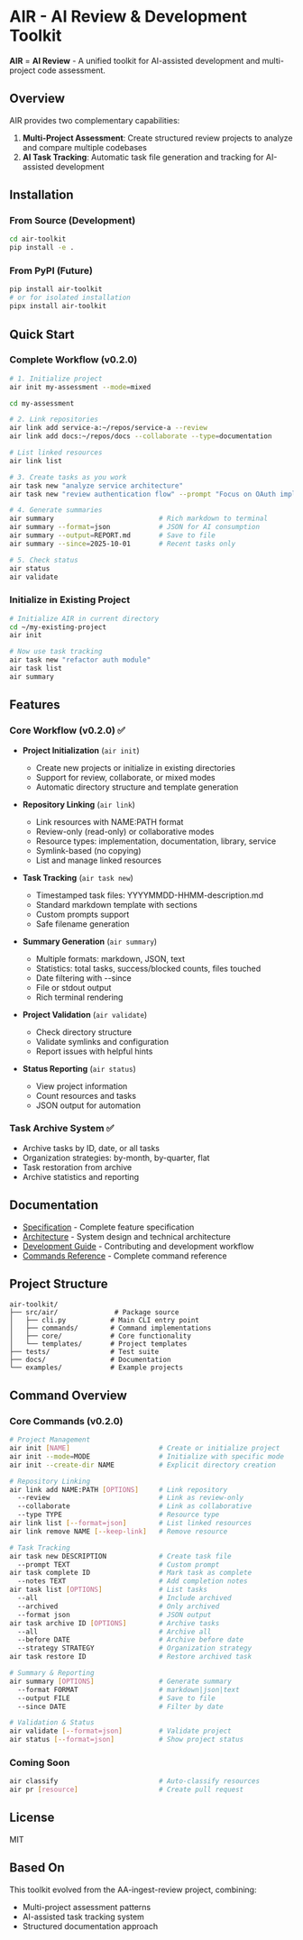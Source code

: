 # AIR - AI Review & Development Toolkit

**AIR** = **AI Review** - A unified toolkit for AI-assisted development and multi-project code assessment.

## Overview

AIR provides two complementary capabilities:

1. **Multi-Project Assessment**: Create structured review projects to analyze and compare multiple codebases
2. **AI Task Tracking**: Automatic task file generation and tracking for AI-assisted development

## Installation

### From Source (Development)

```bash
cd air-toolkit
pip install -e .
```

### From PyPI (Future)

```bash
pip install air-toolkit
# or for isolated installation
pipx install air-toolkit
```

## Quick Start

### Complete Workflow (v0.2.0)

```bash
# 1. Initialize project
air init my-assessment --mode=mixed

cd my-assessment

# 2. Link repositories
air link add service-a:~/repos/service-a --review
air link add docs:~/repos/docs --collaborate --type=documentation

# List linked resources
air link list

# 3. Create tasks as you work
air task new "analyze service architecture"
air task new "review authentication flow" --prompt "Focus on OAuth implementation"

# 4. Generate summaries
air summary                          # Rich markdown to terminal
air summary --format=json            # JSON for AI consumption
air summary --output=REPORT.md       # Save to file
air summary --since=2025-10-01       # Recent tasks only

# 5. Check status
air status
air validate
```

### Initialize in Existing Project

```bash
# Initialize AIR in current directory
cd ~/my-existing-project
air init

# Now use task tracking
air task new "refactor auth module"
air task list
air summary
```

## Features

### Core Workflow (v0.2.0) ✅
- **Project Initialization** (`air init`)
  - Create new projects or initialize in existing directories
  - Support for review, collaborate, or mixed modes
  - Automatic directory structure and template generation

- **Repository Linking** (`air link`)
  - Link resources with NAME:PATH format
  - Review-only (read-only) or collaborative modes
  - Resource types: implementation, documentation, library, service
  - Symlink-based (no copying)
  - List and manage linked resources

- **Task Tracking** (`air task new`)
  - Timestamped task files: YYYYMMDD-HHMM-description.md
  - Standard markdown template with sections
  - Custom prompts support
  - Safe filename generation

- **Summary Generation** (`air summary`)
  - Multiple formats: markdown, JSON, text
  - Statistics: total tasks, success/blocked counts, files touched
  - Date filtering with --since
  - File or stdout output
  - Rich terminal rendering

- **Project Validation** (`air validate`)
  - Check directory structure
  - Validate symlinks and configuration
  - Report issues with helpful hints

- **Status Reporting** (`air status`)
  - View project information
  - Count resources and tasks
  - JSON output for automation

### Task Archive System ✅
- Archive tasks by ID, date, or all tasks
- Organization strategies: by-month, by-quarter, flat
- Task restoration from archive
- Archive statistics and reporting

## Documentation

- [Specification](docs/SPECIFICATION.md) - Complete feature specification
- [Architecture](docs/ARCHITECTURE.md) - System design and technical architecture
- [Development Guide](docs/DEVELOPMENT.md) - Contributing and development workflow
- [Commands Reference](docs/COMMANDS.md) - Complete command reference

## Project Structure

```
air-toolkit/
├── src/air/              # Package source
│   ├── cli.py           # Main CLI entry point
│   ├── commands/        # Command implementations
│   ├── core/            # Core functionality
│   └── templates/       # Project templates
├── tests/               # Test suite
├── docs/                # Documentation
└── examples/            # Example projects
```

## Command Overview

### Core Commands (v0.2.0)

```bash
# Project Management
air init [NAME]                      # Create or initialize project
air init --mode=MODE                 # Initialize with specific mode
air init --create-dir NAME           # Explicit directory creation

# Repository Linking
air link add NAME:PATH [OPTIONS]     # Link repository
  --review                           # Link as review-only
  --collaborate                      # Link as collaborative
  --type TYPE                        # Resource type
air link list [--format=json]        # List linked resources
air link remove NAME [--keep-link]   # Remove resource

# Task Tracking
air task new DESCRIPTION             # Create task file
  --prompt TEXT                      # Custom prompt
air task complete ID                 # Mark task as complete
  --notes TEXT                       # Add completion notes
air task list [OPTIONS]              # List tasks
  --all                              # Include archived
  --archived                         # Only archived
  --format json                      # JSON output
air task archive ID [OPTIONS]        # Archive tasks
  --all                              # Archive all
  --before DATE                      # Archive before date
  --strategy STRATEGY                # Organization strategy
air task restore ID                  # Restore archived task

# Summary & Reporting
air summary [OPTIONS]                # Generate summary
  --format FORMAT                    # markdown|json|text
  --output FILE                      # Save to file
  --since DATE                       # Filter by date

# Validation & Status
air validate [--format=json]         # Validate project
air status [--format=json]           # Show project status
```

### Coming Soon

```bash
air classify                         # Auto-classify resources
air pr [resource]                    # Create pull request
```

## License

MIT

## Based On

This toolkit evolved from the AA-ingest-review project, combining:
- Multi-project assessment patterns
- AI-assisted task tracking system
- Structured documentation approach
